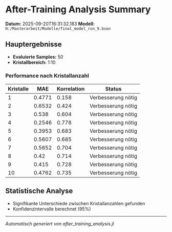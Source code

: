 # After-Training Analysis Summary

**Datum:** 2025-09-20T16:31:32.183
**Modell:** `H:/Masterarbeit/Modelle/final_model_run_9.bson`

## Hauptergebnisse

- **Evaluierte Samples:** 50
- **Kristallbereich:** 1:10

### Performance nach Kristallanzahl

| Kristalle | MAE | Korrelation | Status |
|-----------|-----|-------------|--------|
| 1 | 0.4771 | 0.158 | Verbesserung nötig |
| 2 | 0.6532 | 0.424 | Verbesserung nötig |
| 3 | 0.538 | 0.604 | Verbesserung nötig |
| 4 | 0.2546 | 0.778 | Verbesserung nötig |
| 5 | 0.3953 | 0.683 | Verbesserung nötig |
| 6 | 0.5607 | 0.685 | Verbesserung nötig |
| 7 | 0.5652 | 0.704 | Verbesserung nötig |
| 8 | 0.42 | 0.714 | Verbesserung nötig |
| 9 | 0.415 | 0.728 | Verbesserung nötig |
| 10 | 0.4762 | 0.735 | Verbesserung nötig |

## Statistische Analyse

- Signifikante Unterschiede zwischen Kristallanzahlen gefunden
- Konfidenzintervalle berechnet (95%)

---
*Automatisch generiert von after_training_analysis.jl*
